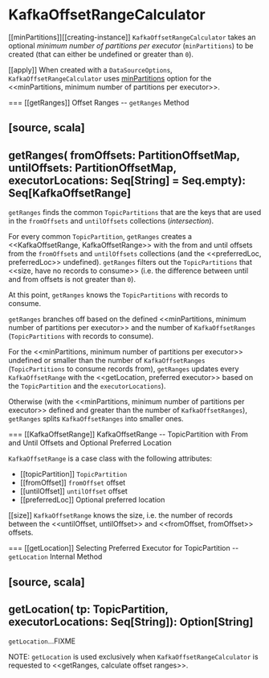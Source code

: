 # KafkaOffsetRangeCalculator

[[minPartitions]][[creating-instance]]
`KafkaOffsetRangeCalculator` takes an optional *minimum number of partitions per executor* (`minPartitions`) to be created (that can either be undefined or greater than `0`).

[[apply]]
When created with a `DataSourceOptions`, `KafkaOffsetRangeCalculator` uses [minPartitions](index.md#minPartitions) option for the <<minPartitions, minimum number of partitions per executor>>.

=== [[getRanges]] Offset Ranges -- `getRanges` Method

[source, scala]
----
getRanges(
  fromOffsets: PartitionOffsetMap,
  untilOffsets: PartitionOffsetMap,
  executorLocations: Seq[String] = Seq.empty): Seq[KafkaOffsetRange]
----

`getRanges` finds the common `TopicPartitions` that are the keys that are used in the `fromOffsets` and `untilOffsets` collections (_intersection_).

For every common `TopicPartition`, `getRanges` creates a <<KafkaOffsetRange, KafkaOffsetRange>> with the from and until offsets from the `fromOffsets` and `untilOffsets` collections (and the <<preferredLoc, preferredLoc>> undefined). `getRanges` filters out the `TopicPartitions` that <<size, have no records to consume>> (i.e. the difference between until and from offsets is not greater than `0`).

At this point, `getRanges` knows the `TopicPartitions` with records to consume.

`getRanges` branches off based on the defined <<minPartitions, minimum number of partitions per executor>> and the number of `KafkaOffsetRanges` (`TopicPartitions` with records to consume).

For the <<minPartitions, minimum number of partitions per executor>> undefined or smaller than the number of `KafkaOffsetRanges` (`TopicPartitions` to consume records from), `getRanges` updates every `KafkaOffsetRange` with the <<getLocation, preferred executor>> based on the `TopicPartition` and the `executorLocations`).

Otherwise (with the <<minPartitions, minimum number of partitions per executor>> defined and greater than the number of `KafkaOffsetRanges`), `getRanges` splits `KafkaOffsetRanges` into smaller ones.

=== [[KafkaOffsetRange]] KafkaOffsetRange -- TopicPartition with From and Until Offsets and Optional Preferred Location

`KafkaOffsetRange` is a case class with the following attributes:

* [[topicPartition]] `TopicPartition`
* [[fromOffset]] `fromOffset` offset
* [[untilOffset]] `untilOffset` offset
* [[preferredLoc]] Optional preferred location

[[size]]
`KafkaOffsetRange` knows the size, i.e. the number of records between the <<untilOffset, untilOffset>> and <<fromOffset, fromOffset>> offsets.

=== [[getLocation]] Selecting Preferred Executor for TopicPartition -- `getLocation` Internal Method

[source, scala]
----
getLocation(
  tp: TopicPartition,
  executorLocations: Seq[String]): Option[String]
----

`getLocation`...FIXME

NOTE: `getLocation` is used exclusively when `KafkaOffsetRangeCalculator` is requested to <<getRanges, calculate offset ranges>>.
